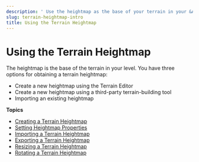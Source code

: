 ```yaml
---
description: ' Use the heightmap as the base of your terrain in your &ALY; level. '
slug: terrain-heightmap-intro
title: Using the Terrain Heightmap
---
```

# Using the Terrain Heightmap<a name="terrain-heightmap-intro"></a>

The heightmap is the base of the terrain in your level\. You have three options for obtaining a terrain heightmap:
+ Create a new heightmap using the Terrain Editor
+ Create a new heightmap using a third\-party terrain\-building tool
+ Importing an existing heightmap

**Topics**
+ [Creating a Terrain Heightmap](/docs/userguide/terrain/heightmap-create.md)
+ [Setting Heightmap Properties](/docs/userguide/terrain/editor-ref.md)
+ [Importing a Terrain Heightmap](/docs/userguide/terrain/heightmap-import.md)
+ [Exporting a Terrain Heightmap](/docs/userguide/terrain/heightmap-export.md)
+ [Resizing a Terrain Heightmap](/docs/userguide/terrain/heightmap-resize.md)
+ [Rotating a Terrain Heightmap](/docs/userguide/terrain/heightmap-rotate.md)